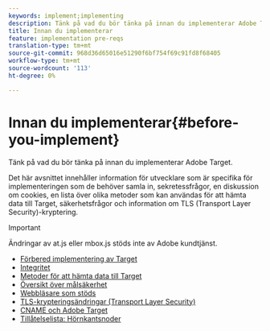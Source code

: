 ```yaml
---
keywords: implement;implementing
description: Tänk på vad du bör tänka på innan du implementerar Adobe Target.
title: Innan du implementerar
feature: implementation pre-reqs
translation-type: tm+mt
source-git-commit: 968d36d65016e51290f6bf754f69c91fd8f68405
workflow-type: tm+mt
source-wordcount: '113'
ht-degree: 0%

---
```



# Innan du implementerar{#before-you-implement}

Tänk på vad du bör tänka på innan du implementerar Adobe Target.

Det här avsnittet innehåller information för utvecklare som är specifika för implementeringen som de behöver samla in, sekretessfrågor, en diskussion om cookies, en lista över olika metoder som kan användas för att hämta data till Target, säkerhetsfrågor och information om TLS (Transport Layer Security)-kryptering.

>[!IMPORTANT]
>
>Ändringar av at.js eller mbox.js stöds inte av Adobe kundtjänst.

- [Förbered implementering av Target](prepare-to-implement-target.md)
- [Integritet](c-privacy/privacy.md)
- [Metoder för att hämta data till Target](c-methods-to-get-data-into-target/methods-to-get-data-into-target.md)
- [Översikt över målsäkerhet](target-security-overview.md)
- [Webbläsare som stöds](supported-browsers.md)
- [TLS-krypteringsändringar (Transport Layer Security)](tls-transport-layer-security-encryption.md)
- [CNAME och Adobe Target](implement-cname-support-in-target.md)
- [Tillåtelselista: Hörnkantsnoder](/help/c-implementing-target/c-considerations-before-you-implement-target/allowlist-edges.md)
